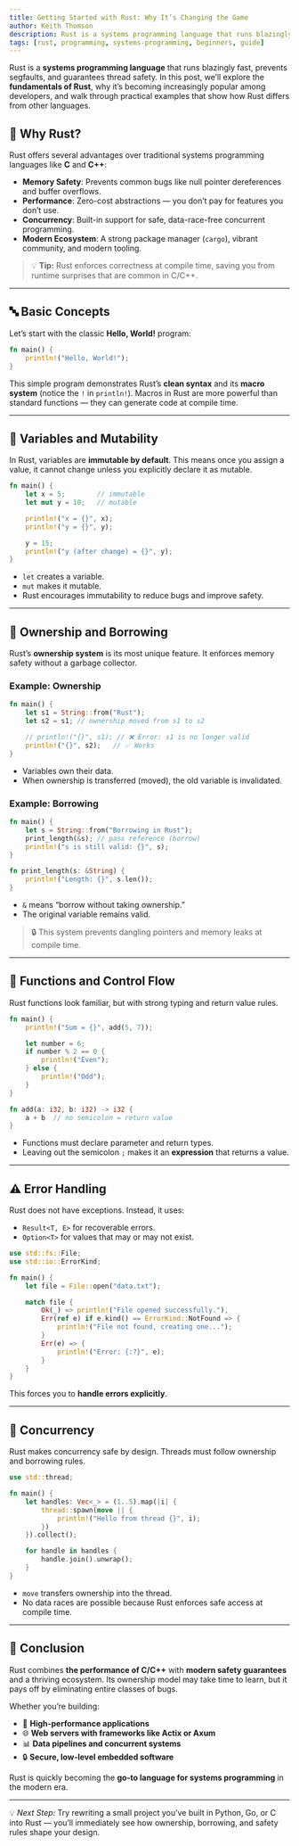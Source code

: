 ```yaml
---
title: Getting Started with Rust: Why It’s Changing the Game
author: Keith Thomson
description: Rust is a systems programming language that runs blazingly fast, prevents segfaults, and guarantees thread safety. In this post, we’ll explore the fundamentals of Rust, why it’s becoming increasingly popular among developers, and walk through practical examples that show how Rust differs from other languages.
tags: [rust, programming, systems-programming, beginners, guide]
---
```


Rust is a **systems programming language** that runs blazingly fast, prevents segfaults, and guarantees thread safety. In this post, we’ll explore the **fundamentals of Rust**, why it’s becoming increasingly popular among developers, and walk through practical examples that show how Rust differs from other languages.  



## 🌟 Why Rust?  

Rust offers several advantages over traditional systems programming languages like **C** and **C++**:  

- **Memory Safety**: Prevents common bugs like null pointer dereferences and buffer overflows.  
- **Performance**: Zero-cost abstractions — you don’t pay for features you don’t use.  
- **Concurrency**: Built-in support for safe, data-race-free concurrent programming.  
- **Modern Ecosystem**: A strong package manager (`cargo`), vibrant community, and modern tooling.  

> 💡 **Tip:** Rust enforces correctness at compile time, saving you from runtime surprises that are common in C/C++.  

---

## 🔤 Basic Concepts  

Let’s start with the classic **Hello, World!** program:  

```rust
fn main() {
    println!("Hello, World!");
}
```

This simple program demonstrates Rust’s **clean syntax** and its **macro system** (notice the `!` in `println!`). Macros in Rust are more powerful than standard functions — they can generate code at compile time.  

---

## 📝 Variables and Mutability  

In Rust, variables are **immutable by default**. This means once you assign a value, it cannot change unless you explicitly declare it as mutable.  

```rust
fn main() {
    let x = 5;        // immutable
    let mut y = 10;   // mutable

    println!("x = {}", x);
    println!("y = {}", y);

    y = 15;
    println!("y (after change) = {}", y);
}
```

- `let` creates a variable.  
- `mut` makes it mutable.  
- Rust encourages immutability to reduce bugs and improve safety.  

---

## 🔑 Ownership and Borrowing  

Rust’s **ownership system** is its most unique feature. It enforces memory safety without a garbage collector.  

### Example: Ownership  

```rust
fn main() {
    let s1 = String::from("Rust");
    let s2 = s1; // ownership moved from s1 to s2

    // println!("{}", s1); // ❌ Error: s1 is no longer valid
    println!("{}", s2);   // ✅ Works
}
```

- Variables own their data.  
- When ownership is transferred (moved), the old variable is invalidated.  

### Example: Borrowing  

```rust
fn main() {
    let s = String::from("Borrowing in Rust");
    print_length(&s); // pass reference (borrow)
    println!("s is still valid: {}", s);
}

fn print_length(s: &String) {
    println!("Length: {}", s.len());
}
```

- `&` means “borrow without taking ownership.”  
- The original variable remains valid.  

> 🔒 This system prevents dangling pointers and memory leaks at compile time.  

---

## 🔧 Functions and Control Flow  

Rust functions look familiar, but with strong typing and return value rules.  

```rust
fn main() {
    println!("Sum = {}", add(5, 7));

    let number = 6;
    if number % 2 == 0 {
        println!("Even");
    } else {
        println!("Odd");
    }
}

fn add(a: i32, b: i32) -> i32 {
    a + b  // no semicolon = return value
}
```

- Functions must declare parameter and return types.  
- Leaving out the semicolon `;` makes it an **expression** that returns a value.  

---

## ⚠️ Error Handling  

Rust does not have exceptions. Instead, it uses:  
- `Result<T, E>` for recoverable errors.  
- `Option<T>` for values that may or may not exist.  

```rust
use std::fs::File;
use std::io::ErrorKind;

fn main() {
    let file = File::open("data.txt");

    match file {
        Ok(_) => println!("File opened successfully."),
        Err(ref e) if e.kind() == ErrorKind::NotFound => {
            println!("File not found, creating one...");
        }
        Err(e) => {
            println!("Error: {:?}", e);
        }
    }
}
```

This forces you to **handle errors explicitly**.  

---

## 🧵 Concurrency  

Rust makes concurrency safe by design. Threads must follow ownership and borrowing rules.  

```rust
use std::thread;

fn main() {
    let handles: Vec<_> = (1..5).map(|i| {
        thread::spawn(move || {
            println!("Hello from thread {}", i);
        })
    }).collect();

    for handle in handles {
        handle.join().unwrap();
    }
}
```

- `move` transfers ownership into the thread.  
- No data races are possible because Rust enforces safe access at compile time.  

---

## 🏁 Conclusion  

Rust combines **the performance of C/C++** with **modern safety guarantees** and a thriving ecosystem. Its ownership model may take time to learn, but it pays off by eliminating entire classes of bugs.  

Whether you’re building:  
- 🚀 **High-performance applications**  
- 🌐 **Web servers with frameworks like Actix or Axum**  
- 📊 **Data pipelines and concurrent systems**  
- 🔒 **Secure, low-level embedded software**  

Rust is quickly becoming the **go-to language for systems programming** in the modern era.  

---

💡 *Next Step:* Try rewriting a small project you’ve built in Python, Go, or C into Rust — you’ll immediately see how ownership, borrowing, and safety rules shape your design.